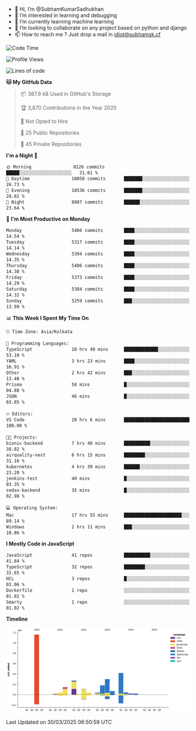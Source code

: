 - 👋 Hi, I’m @SubhamKumarSadhukhan
- 👀 I’m interested in learning and debugging
- 🌱 I’m currently learning machine learning
- 💞️ I’m looking to collaborate on any project based on python and django
- 📫 How to reach me ?
      Just drop a mail in idiot@subhamsk.cf

<!---
SubhamKumarSadhukhan/SubhamKumarSadhukhan is a ✨ special ✨ repository because its `README.md` (this file) appears on your GitHub profile.
You can click the Preview link to take a look at your changes.
--->


<!--START_SECTION:waka-->
![Code Time](http://img.shields.io/badge/Code%20Time-2%2C811%20hrs%2059%20mins-blue)

![Profile Views](http://img.shields.io/badge/Profile%20Views-3-blue)

![Lines of code](https://img.shields.io/badge/From%20Hello%20World%20I%27ve%20Written-2.8%20million%20lines%20of%20code-blue)

**🐱 My GitHub Data** 

> 📦 387.9 kB Used in GitHub's Storage 
 > 
> 🏆 3,870 Contributions in the Year 2025
 > 
> 🚫 Not Opted to Hire
 > 
> 📜 25 Public Repositories 
 > 
> 🔑 45 Private Repositories 
 > 
**I'm a Night 🦉** 

```text
🌞 Morning                8126 commits        █████░░░░░░░░░░░░░░░░░░░░   21.61 % 
🌆 Daytime                10050 commits       ███████░░░░░░░░░░░░░░░░░░   26.73 % 
🌃 Evening                10536 commits       ███████░░░░░░░░░░░░░░░░░░   28.02 % 
🌙 Night                  8887 commits        ██████░░░░░░░░░░░░░░░░░░░   23.64 % 
```
📅 **I'm Most Productive on Monday** 

```text
Monday                   5466 commits        ████░░░░░░░░░░░░░░░░░░░░░   14.54 % 
Tuesday                  5317 commits        ████░░░░░░░░░░░░░░░░░░░░░   14.14 % 
Wednesday                5394 commits        ████░░░░░░░░░░░░░░░░░░░░░   14.35 % 
Thursday                 5406 commits        ████░░░░░░░░░░░░░░░░░░░░░   14.38 % 
Friday                   5373 commits        ████░░░░░░░░░░░░░░░░░░░░░   14.29 % 
Saturday                 5384 commits        ████░░░░░░░░░░░░░░░░░░░░░   14.32 % 
Sunday                   5259 commits        ███░░░░░░░░░░░░░░░░░░░░░░   13.99 % 
```


📊 **This Week I Spent My Time On** 

```text
🕑︎ Time Zone: Asia/Kolkata

💬 Programming Languages: 
TypeScript               10 hrs 40 mins      █████████████░░░░░░░░░░░░   53.10 % 
YAML                     3 hrs 23 mins       ████░░░░░░░░░░░░░░░░░░░░░   16.91 % 
Other                    2 hrs 42 mins       ███░░░░░░░░░░░░░░░░░░░░░░   13.48 % 
Prisma                   58 mins             █░░░░░░░░░░░░░░░░░░░░░░░░   04.88 % 
JSON                     46 mins             █░░░░░░░░░░░░░░░░░░░░░░░░   03.85 % 

🔥 Editors: 
VS Code                  20 hrs 6 mins       █████████████████████████   100.00 % 

🐱‍💻 Projects: 
bionic-backend           7 hrs 48 mins       ██████████░░░░░░░░░░░░░░░   38.82 % 
airquality-nest          6 hrs 15 mins       ████████░░░░░░░░░░░░░░░░░   31.16 % 
kubernetes               4 hrs 39 mins       ██████░░░░░░░░░░░░░░░░░░░   23.20 % 
jenkins-test             40 mins             █░░░░░░░░░░░░░░░░░░░░░░░░   03.35 % 
sedax-backend            35 mins             █░░░░░░░░░░░░░░░░░░░░░░░░   02.98 % 

💻 Operating System: 
Mac                      17 hrs 55 mins      ██████████████████████░░░   89.14 % 
Windows                  2 hrs 11 mins       ███░░░░░░░░░░░░░░░░░░░░░░   10.86 % 
```

**I Mostly Code in JavaScript** 

```text
JavaScript               41 repos            ██████████░░░░░░░░░░░░░░░   41.84 % 
TypeScript               32 repos            ████████░░░░░░░░░░░░░░░░░   32.65 % 
HCL                      3 repos             █░░░░░░░░░░░░░░░░░░░░░░░░   03.06 % 
Dockerfile               1 repo              ░░░░░░░░░░░░░░░░░░░░░░░░░   01.02 % 
Smarty                   1 repo              ░░░░░░░░░░░░░░░░░░░░░░░░░   01.02 % 
```



**Timeline**

![Lines of Code chart](https://raw.githubusercontent.com/SubhamKumarSadhukhan/SubhamKumarSadhukhan/main/assets/bar_graph.png)


 Last Updated on 30/03/2025 06:50:59 UTC
<!--END_SECTION:waka-->
